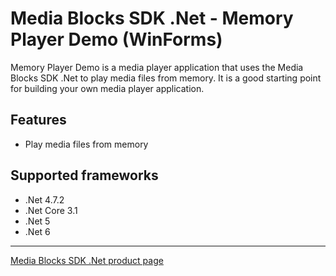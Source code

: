 # Media Blocks SDK .Net - Memory Player Demo (WinForms)

Memory Player Demo is a media player application that uses the Media Blocks SDK .Net to play media files from memory. It is a good starting point for building your own media player application.

## Features

- Play media files from memory

## Supported frameworks

- .Net 4.7.2
- .Net Core 3.1
- .Net 5
- .Net 6

---

[Media Blocks SDK .Net product page](https://www.visioforge.com/media-blocks-sdk)
